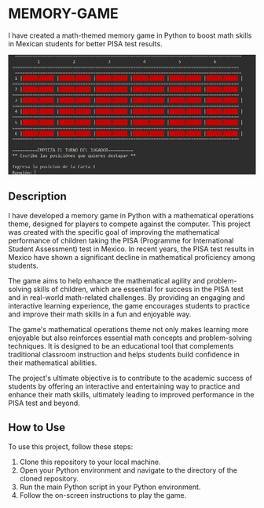 # MEMORY-GAME
I have created a math-themed memory game in Python to boost math skills in Mexican students for better PISA test results.

![MEMORY-GAME](memory_game.jpg)

## Description
I have developed a memory game in Python with a mathematical operations theme, designed for players to compete against the computer. This project was created with the specific goal of improving the mathematical performance of children taking the PISA (Programme for International Student Assessment) test in Mexico. In recent years, the PISA test results in Mexico have shown a significant decline in mathematical proficiency among students.

The game aims to help enhance the mathematical agility and problem-solving skills of children, which are essential for success in the PISA test and in real-world math-related challenges. By providing an engaging and interactive learning experience, the game encourages students to practice and improve their math skills in a fun and enjoyable way.

The game's mathematical operations theme not only makes learning more enjoyable but also reinforces essential math concepts and problem-solving techniques. It is designed to be an educational tool that complements traditional classroom instruction and helps students build confidence in their mathematical abilities.

The project's ultimate objective is to contribute to the academic success of students by offering an interactive and entertaining way to practice and enhance their math skills, ultimately leading to improved performance in the PISA test and beyond.

## How to Use

To use this project, follow these steps:

1. Clone this repository to your local machine.
2. Open your Python environment and navigate to the directory of the cloned repository.
3. Run the main Python script in your Python environment.
4. Follow the on-screen instructions to play the game.


